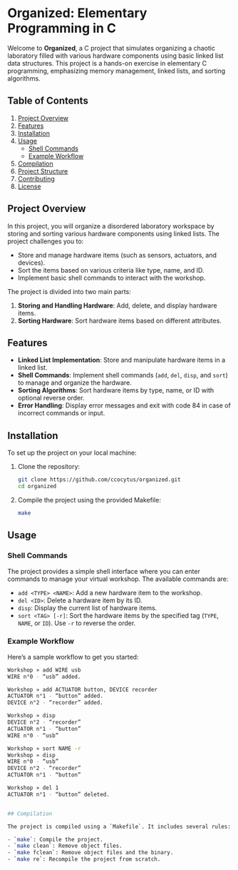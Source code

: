 # Organized: Elementary Programming in C

Welcome to **Organized**, a C project that simulates organizing a chaotic laboratory filled with various hardware components using basic linked list data structures. This project is a hands-on exercise in elementary C programming, emphasizing memory management, linked lists, and sorting algorithms.

## Table of Contents
1. [Project Overview](#project-overview)
2. [Features](#features)
3. [Installation](#installation)
4. [Usage](#usage)
    - [Shell Commands](#shell-commands)
    - [Example Workflow](#example-workflow)
5. [Compilation](#compilation)
6. [Project Structure](#project-structure)
7. [Contributing](#contributing)
8. [License](#license)

## Project Overview

In this project, you will organize a disordered laboratory workspace by storing and sorting various hardware components using linked lists. The project challenges you to:
- Store and manage hardware items (such as sensors, actuators, and devices).
- Sort the items based on various criteria like type, name, and ID.
- Implement basic shell commands to interact with the workshop.

The project is divided into two main parts:
1. **Storing and Handling Hardware**: Add, delete, and display hardware items.
2. **Sorting Hardware**: Sort hardware items based on different attributes.

## Features

- **Linked List Implementation**: Store and manipulate hardware items in a linked list.
- **Shell Commands**: Implement shell commands (`add`, `del`, `disp`, and `sort`) to manage and organize the hardware.
- **Sorting Algorithms**: Sort hardware items by type, name, or ID with optional reverse order.
- **Error Handling**: Display error messages and exit with code 84 in case of incorrect commands or input.

## Installation

To set up the project on your local machine:

1. Clone the repository:
    ```sh
    git clone https://github.com/ccocytus/organized.git
    cd organized
    ```

2. Compile the project using the provided Makefile:
    ```sh
    make
    ```

## Usage

### Shell Commands

The project provides a simple shell interface where you can enter commands to manage your virtual workshop. The available commands are:

- `add <TYPE> <NAME>`: Add a new hardware item to the workshop.
- `del <ID>`: Delete a hardware item by its ID.
- `disp`: Display the current list of hardware items.
- `sort <TAG> [-r]`: Sort the hardware items by the specified tag (`TYPE`, `NAME`, or `ID`). Use `-r` to reverse the order.

### Example Workflow

Here’s a sample workflow to get you started:

```sh
Workshop » add WIRE usb
WIRE n°0 - “usb” added.

Workshop » add ACTUATOR button, DEVICE recorder
ACTUATOR n°1 - “button” added.
DEVICE n°2 - “recorder” added.

Workshop » disp
DEVICE n°2 - “recorder”
ACTUATOR n°1 - “button”
WIRE n°0 - “usb”

Workshop » sort NAME -r
Workshop » disp
WIRE n°0 - “usb”
DEVICE n°2 - “recorder”
ACTUATOR n°1 - “button”

Workshop » del 1
ACTUATOR n°1 - “button” deleted.


## Compilation

The project is compiled using a `Makefile`. It includes several rules:

- `make`: Compile the project.
- `make clean`: Remove object files.
- `make fclean`: Remove object files and the binary.
- `make re`: Recompile the project from scratch.

